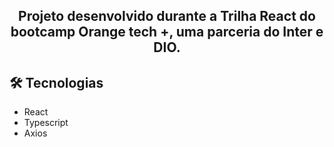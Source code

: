 <h2 align='center'> Projeto desenvolvido durante a Trilha React do bootcamp Orange tech +, uma parceria do Inter e DIO.</h2>

## 🛠️ Tecnologias
- React
- Typescript
- Axios
